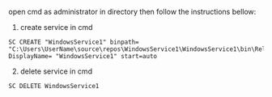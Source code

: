

open cmd as administrator in directory then follow the instructions bellow:

1. create service in cmd

```
SC CREATE "WindowsService1" binpath= "C:\Users\UserName\source\repos\WindowsService1\WindowsService1\bin\Release\WindowsService1.exe" DisplayName= "WindowsService1" start=auto
```

2. delete service in cmd

```
SC DELETE WindowsService1
```

